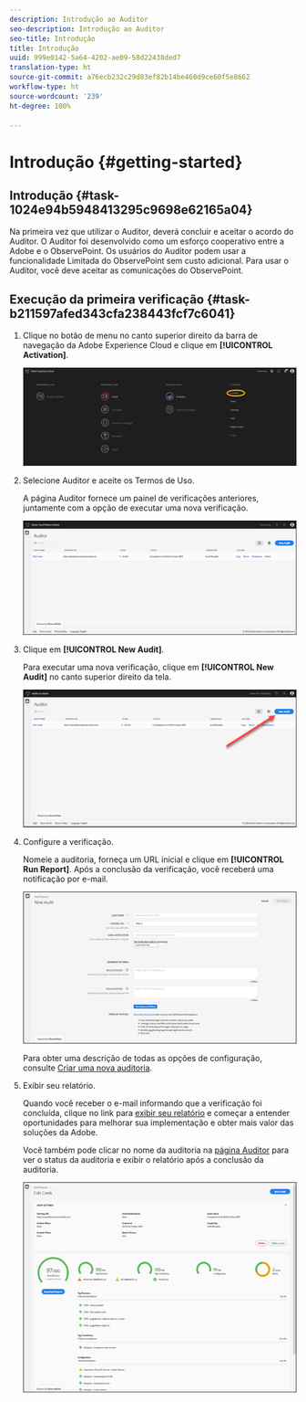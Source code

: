 ```yaml
---
description: Introdução ao Auditor
seo-description: Introdução ao Auditor
seo-title: Introdução
title: Introdução
uuid: 999e0142-5a64-4202-ae09-58d22438ded7
translation-type: ht
source-git-commit: a76ecb232c29d83ef82b14be460d9ce60f5e8662
workflow-type: ht
source-wordcount: '239'
ht-degree: 100%

---
```



# Introdução {#getting-started}

## Introdução {#task-1024e94b5948413295c9698e62165a04}

<!--
This page is a placeholder for now, we need things like prerequisites, any planning that should be done before using Auditor, initial setup info--that kind of thing.
-->

Na primeira vez que utilizar o Auditor, deverá concluir e aceitar o acordo do Auditor. O Auditor foi desenvolvido como um esforço cooperativo entre a Adobe e o ObservePoint. Os usuários do Auditor podem usar a funcionalidade Limitada do ObservePoint sem custo adicional. Para usar o Auditor, você deve aceitar as comunicações do ObservePoint.

## Execução da primeira verificação {#task-b211597afed343cfa238443fcf7c6041}

1. Clique no botão de menu no canto superior direito da barra de navegação da Adobe Experience Cloud e clique em **[!UICONTROL Activation]**.

   ![](assets/activate.png)

1. Selecione Auditor e aceite os Termos de Uso.

   A página Auditor fornece um painel de verificações anteriores, juntamente com a opção de executar uma nova verificação.

   ![](assets/home.png)

1. Clique em **[!UICONTROL New Audit]**.

   Para executar uma nova verificação, clique em **[!UICONTROL New Audit]** no canto superior direito da tela.

   ![](assets/new-audit-button.png)

1. Configure a verificação.

   Nomeie a auditoria, forneça um URL inicial e clique em **[!UICONTROL Run Report]**. Após a conclusão da verificação, você receberá uma notificação por e-mail.

   ![](assets/config.png)

   Para obter uma descrição de todas as opções de configuração, consulte [Criar uma nova auditoria](../create-audit/create-new-audit.md).
1. Exibir seu relatório.

   Quando você receber o e-mail informando que a verificação foi concluída, clique no link para [exibir seu relatório](../reports/scorecard.md) e começar a entender oportunidades para melhorar sua implementação e obter mais valor das soluções da Adobe.

   Você também pode clicar no nome da auditoria na [página Auditor](../get-started/audit-list.md) para ver o status da auditoria e exibir o relatório após a conclusão da auditoria.

   ![](assets/report.png)
